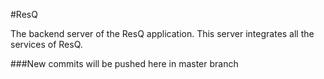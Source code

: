 #ResQ

The backend server of the ResQ application. This server integrates all the services of ResQ.

###New commits will be pushed here in master branch